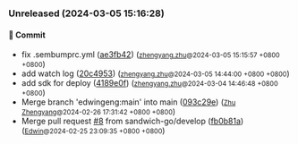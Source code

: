 ### Unreleased (2024-03-05 15:16:28)

#### 💪  Commit
  * fix .sembumprc.yml ([ae3fb42](https://github.com/sandwich-go/hotswap/commit/ae3fb42ed457f9db11fe009a582c1b49aab06b9e)) (<small>[zhengyang.zhu](zhengyang.zhu@centurygame.com)@2024-03-05 15:15:57 &#43;0800 &#43;0800</small>)
  * add watch log ([20c4953](https://github.com/sandwich-go/hotswap/commit/20c4953200d4ff49264b98169f32d6a54e0f1582)) (<small>[zhengyang.zhu](zhengyang.zhu@centurygame.com)@2024-03-05 14:44:00 &#43;0800 &#43;0800</small>)
  * add sdk for deploy ([4189e0f](https://github.com/sandwich-go/hotswap/commit/4189e0f488d3ec24b461cb6600e109f50533326c)) (<small>[zhengyang.zhu](zhengyang.zhu@centurygame.com)@2024-03-04 14:46:48 &#43;0800 &#43;0800</small>)
  * Merge branch 'edwingeng:main' into main ([093c29e](https://github.com/sandwich-go/hotswap/commit/093c29ef13872dcbb896df409e136eeca385ce19)) (<small>[Zhu Zhengyang](buptzhuzhengyang@foxmail.com)@2024-02-26 17:31:42 &#43;0800 &#43;0800</small>)
  * Merge pull request [#8](https://github.com/sandwich-go/8/issues/%!s(MISSING)) from sandwich-go/develop ([fb0b81a](https://github.com/sandwich-go/hotswap/commit/fb0b81a67a30e8d05a2c9f89bb908208a89caf60)) (<small>[Edwin](edwingeng@126.com)@2024-02-25 23:09:35 &#43;0800 &#43;0800</small>)



